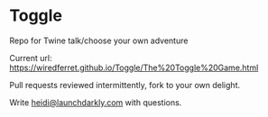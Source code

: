 # Toggle
Repo for Twine talk/choose your own adventure

Current url: https://wiredferret.github.io/Toggle/The%20Toggle%20Game.html

Pull requests reviewed intermittently, fork to your own delight.

Write heidi@launchdarkly.com with questions.
